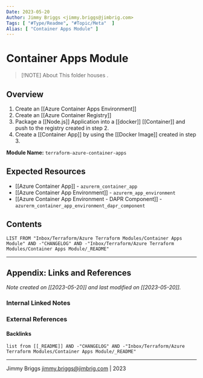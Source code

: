 ```yaml
---
Date: 2023-05-20
Author: Jimmy Briggs <jimmy.briggs@jimbrig.com>
Tags: [ "#Type/Readme", "#Topic/Meta"  ]
Alias: [ "Container Apps Module" ]
---
```


# Container Apps Module

> [!NOTE] About
> This folder houses .

## Overview

1. Create an [[Azure Container Apps Environment]]
2. Create an [[Azure Container Registry]]
3. Package a [[Node.js]] Application into a [[docker]] [[Container]] and push to the registry created in step 2.
4. Create a [[Container App]] by using the [[Docker Image]] created in step 3.

**Module Name:** `terraform-azure-container-apps`

## Expected Resources

- [[Azure Container App]] - `azurerm_container_app`
- [[Azure Container App Environment]] - `azurerm_app_environment`
- [[Azure Container App Environment - DAPR Component]] - `azurerm_container_app_environment_dapr_component`




## Contents

```dataview
LIST FROM "Inbox/Terraform/Azure Terraform Modules/Container Apps Module" AND -"CHANGELOG" AND -"Inbox/Terraform/Azure Terraform Modules/Container Apps Module/_README"
```

***

## Appendix: Links and References

*Note created on [[2023-05-20]] and last modified on [[2023-05-20]].*

### Internal Linked Notes

### External References

#### Backlinks

```dataview
list from [[_README]] AND -"CHANGELOG" AND -"Inbox/Terraform/Azure Terraform Modules/Container Apps Module/_README"
```


***

Jimmy Briggs <jimmy.briggs@jimbrig.com> | 2023
